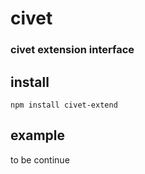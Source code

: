 # civet
###  civet extension interface

## install
```
npm install civet-extend
```
## example  
to be continue